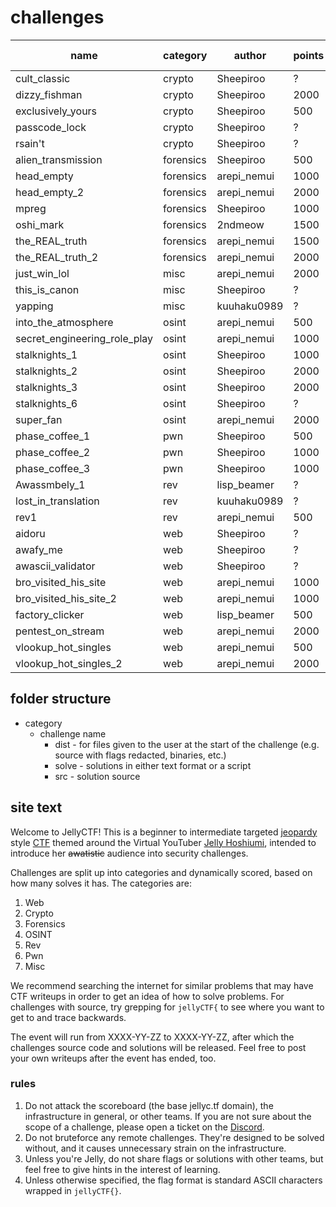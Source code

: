 # challenges

| name                         | category  | author      | points | on ctfd?  | tested? |
| ----                         | ----      | -------     | ---    | ---       | ---     |
| cult_classic                 | crypto    | Sheepiroo   | ?      | ❌        | ❌     |
| dizzy_fishman                | crypto    | Sheepiroo   | 2000   | ✅        | ❌     |
| exclusively_yours            | crypto    | Sheepiroo   | 500    | ✅        | ❌     |
| passcode_lock                | crypto    | Sheepiroo   | ?      | ❌        | ❌     |
| rsain't                      | crypto    | Sheepiroo   | ?      | ❌        | ❌     |
| alien_transmission           | forensics | Sheepiroo   | 500    | ✅        | ❌     |
| head_empty                   | forensics | arepi_nemui | 1000   | ✅        | ❌     |
| head_empty_2                 | forensics | arepi_nemui | 2000   | ✅        | ❌     |
| mpreg                        | forensics | Sheepiroo   | 1000   | ✅        | ❌     |
| oshi_mark                    | forensics | 2ndmeow     | 1500   | ✅        | ❌     |
| the_REAL_truth               | forensics | arepi_nemui | 1500   | ✅        | ❌     |
| the_REAL_truth_2             | forensics | arepi_nemui | 2000   | ✅        | ❌     |
| just_win_lol                 | misc      | arepi_nemui | 2000   | ✅        | ❌     |
| this_is_canon                | misc      | Sheepiroo   | ?      | ❌        | ❌     |
| yapping                      | misc      | kuuhaku0989 | ?      | ❌        | ❌     |
| into_the_atmosphere          | osint     | arepi_nemui | 500    | ✅        | ❌     |
| secret_engineering_role_play | osint     | arepi_nemui | 1000   | ✅        | ❌     |
| stalknights_1                | osint     | Sheepiroo   | 1000   | ✅        | ❌     |
| stalknights_2                | osint     | Sheepiroo   | 2000   | ✅        | ❌     |
| stalknights_3                | osint     | Sheepiroo   | 2000   | ✅        | ❌     |
| stalknights_6                | osint     | Sheepiroo   | ?      | ❌        | ❌     |
| super_fan                    | osint     | arepi_nemui | 2000   | ✅        | ❌     |
| phase_coffee_1               | pwn       | Sheepiroo   | 500    | ✅        | ❌     |
| phase_coffee_2               | pwn       | Sheepiroo   | 1000   | ✅        | ❌     |
| phase_coffee_3               | pwn       | Sheepiroo   | 1000   | ✅        | ❌     |
| Awassmbely_1                 | rev       | lisp_beamer | ?      | ❌        | ❌     |
| lost_in_translation          | rev       | kuuhaku0989 | ?      | ❌        | ❌     |
| rev1                         | rev       | arepi_nemui | 500    | ✅        | ❌     |
| aidoru                       | web       | Sheepiroo   | ?      | ❌        | ❌     |
| awafy_me                     | web       | Sheepiroo   | ?      | ❌        | ❌     |
| awascii_validator            | web       | Sheepiroo   | ?      | ❌        | ❌     |
| bro_visited_his_site         | web       | arepi_nemui | 1000   | ✅        | ❌     |
| bro_visited_his_site_2       | web       | arepi_nemui | 1000   | ✅        | ❌     |
| factory_clicker              | web       | lisp_beamer | 500    | ✅        | ✅     |
| pentest_on_stream            | web       | arepi_nemui | 2000   | ✅        | ❌     |
| vlookup_hot_singles          | web       | arepi_nemui | 500    | ✅        | ❌     |
| vlookup_hot_singles_2        | web       | arepi_nemui | 2000   | ✅        | ❌     |


## folder structure
* category
    - challenge name
        - dist - for files given to the user at the start of the challenge (e.g. source with flags redacted, binaries, etc.)
        - solve - solutions in either text format or a script
        - src - solution source 


## site text
Welcome to JellyCTF! This is a beginner to intermediate targeted [jeopardy](https://ctftime.org/ctf-wtf/) style [CTF](https://en.wikipedia.org/wiki/Capture_the_flag_(cybersecurity)) themed around the Virtual YouTuber [Jelly Hoshiumi](https://www.youtube.com/@JellyHoshiumi), intended to introduce her ~~awatistic~~ audience into security challenges.

Challenges are split up into categories and dynamically scored, based on how many solves it has. The categories are:

1. Web
2. Crypto
3. Forensics
4. OSINT
5. Rev
6. Pwn
7. Misc

We recommend searching the internet for similar problems that may have CTF writeups in order to get an idea of how to solve problems. For challenges with source, try grepping for `jellyCTF{` to see where you want to get to and trace backwards.

The event will run from XXXX-YY-ZZ to XXXX-YY-ZZ, after which the challenges source code and solutions will be released. Feel free to post your own writeups after the event has ended, too.

### rules
1. Do not attack the scoreboard (the base jellyc.tf domain), the infrastructure in general, or other teams. If you are not sure about the scope of a challenge, please open a ticket on the [Discord](https://discord.gg/MDNfMuGsr4).
2. Do not bruteforce any remote challenges. They're designed to be solved without, and it causes unnecessary strain on the infrastructure.
3. Unless you're Jelly, do not share flags or solutions with other teams, but feel free to give hints in the interest of learning.
4. Unless otherwise specified, the flag format is standard ASCII characters wrapped in `jellyCTF{}`.